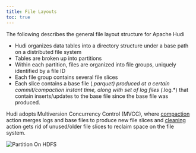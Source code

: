 ```yaml
---
title: File Layouts
toc: true
---
```


The following describes the general file layout structure for Apache Hudi
* Hudi organizes data tables into a directory structure under a base path on a distributed file system
* Tables are broken up into partitions
* Within each partition, files are organized into file groups, uniquely identified by a file ID
* Each file group contains several file slices 
* Each slice contains a base file (*.parquet) produced at a certain commit/compaction instant time, along with set of log files (*.log.*) that contain inserts/updates to the base file since the base file was produced. 

Hudi adopts Multiversion Concurrency Control (MVCC), where [compaction](/docs/next/compaction) action merges logs and base files to produce new 
file slices and [cleaning](/docs/next/hoodie_cleaner) action gets rid of unused/older file slices to reclaim space on the file system.

![Partition On HDFS](/assets/images/hudi_partitions_HDFS.png)